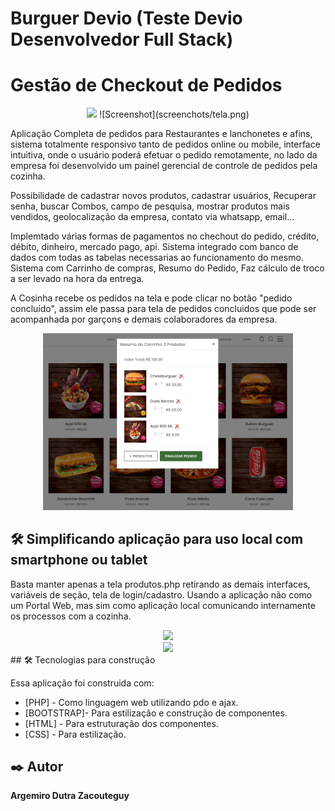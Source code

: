 # Burguer Devio (Teste Devio Desenvolvedor Full Stack)
# Gestão de Checkout de Pedidos 

<div align="center">
    <img src="/main/screenchots/tela.png" width="400px"</img> 
    ![Screenshot](screenchots/tela.png)
</div>

Aplicação Completa de pedidos para Restaurantes e lanchonetes e afins, sistema totalmente responsivo tanto de pedidos online ou mobile, interface intuitiva, onde o usuário poderá efetuar o pedido remotamente, no lado da empresa foi desenvolvido um painel gerencial de controle de pedidos pela cozinha.

Possibilidade de cadastrar novos produtos, cadastrar usuários, Recuperar senha, buscar Combos, campo de pesquisa, mostrar produtos mais vendidos, geolocalização da empresa, contato via whatsapp, email...

Implemtado várias formas de pagamentos no chechout do pedido, crédito, débito, dinheiro, mercado pago, api. Sistema integrado com banco de dados com todas as tabelas necessarias ao funcionamento do mesmo. Sistema com Carrinho de compras, Resumo do Pedido, Faz cálculo de troco a ser levado na hora da entrega.

A Cosinha recebe os pedidos na tela e pode clicar no botão "pedido concluído", assim ele passa para tela de pedidos concluidos que pode ser acompanhada por garçons e demais colaboradores da empresa.


<div align="center">
    <img src="/screenchots/carrinho.png" width="400px"</img> 
</div>


## 🛠️ Simplificando aplicação para uso local com smartphone ou tablet

Basta manter apenas a tela produtos.php retirando as demais interfaces, variáveis de seção, tela de login/cadastro. Usando a aplicação não como um Portal Web, mas sim como aplicação local comunicando internamente os processos com a cozinha.


<div align="center">
    <img src="/screenshots/checkout.png" width="400px"</img> 
</div>

<div align="center">
    <img src="/screenshots/cozinha.png" width="400px"</img> 
</div>
## 🛠️ Tecnologias para construção

Essa aplicação foi construida com:

* [PHP] - Como linguagem web utilizando pdo e ajax.
* [BOOTSTRAP]- Para estilização e construção de componentes.
* [HTML] - Para estruturação dos componentes.
* [CSS] - Para estilização.

## ✒️ Autor

**Argemiro Dutra Zacouteguy**

